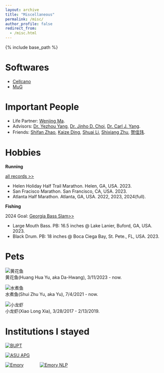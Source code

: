 ```yaml
---
layout: archive
title: "Miscellaneous"
permalink: /misc/
author_profile: false
redirect_from:
  - /misc.html
---
```


{% include base_path %}

Softwares
======
- [Cellcano](https://marvinquiet.github.io/Cellcano/)
- [MuG](https://github.com/lujiaying/MUG-Bench)


Important People
======
- Life Partner: [Wenjing Ma](https://marvinquiet.github.io/). 
- Advisors:  [Dr. Yezhou Yang](https://yezhouyang.engineering.asu.edu/), [Dr. Jinho D. Choi](http://www.mathcs.emory.edu/~choi/home.html), [Dr. Carl J. Yang](http://jiyang3.web.engr.illinois.edu/).
- Friends: [Shifan Zhao](https://www.linkedin.com/in/shifan-zhao-b35742ba/), [Kaize Ding](http://www.public.asu.edu/~kding9/), [Shuai Li](https://derkbreeze.github.io/), [Shixiang Zhu](https://sites.google.com/view/woodyzhu), [贺佳玮](http://jayveehe.github.io/about/).

Hobbies
=====

**Running** 

[all records >>](https://lujiaying.github.io/running_page/)

- Helen Holiday Half Trail Marathon. Helen, GA, USA. 2023.
- San Fracisco Marathon. San Francisco, CA, USA. 2023.
- Atlanta Half Marathon. Atlanta, GA, USA. 2022, 2023, 2024(full).

**Fishing** 

2024 Goal: [Georgia Bass Slam>>](https://georgiawildlife.com/fishing/angler-resources/GeorgiaBassSlam)
- Large Mouth Bass. PB: 16.5 inches @ Lake Lanier, Buford, GA, USA. 2023.
- Black Drum. PB: 18 inches @ Boca Ciega Bay, St. Pete., FL, USA. 2023.

Pets
=====

![黄花鱼](https://lujiaying.github.io/images/pets/dahuang.jpg)    
黄花鱼(Huang Hua Yu, aka Da-Hwang), 3/11/2023 - now.

![水煮鱼](https://lujiaying.github.io/images/pets/xiaoyu.JPG)    
水煮鱼(Shui Zhu Yu, aka Yu), 7/4/2021 - now.

![小龙虾](https://lujiaying.github.io/images/pets/xiaolongxia.JPG)    
小龙虾(Xiao Long Xia), 3/28/2017 - 2/13/2019.


Institutions I stayed
======

[![BUPT](https://lujiaying.github.io/images/institutions/BUPT_LOGO.png)](https://english.bupt.edu.cn/)

[![ASU APG](https://lujiaying.github.io/images/institutions/ASUAPGlogo.png)](https://yezhouyang.engineering.asu.edu/)

[![Emory](https://lujiaying.github.io/images/institutions/Emory_LOGO.jpg)](http://www.emory.edu/home/index.html) &nbsp; &nbsp; &nbsp; &nbsp; &nbsp; &nbsp; [![Emory NLP](https://lujiaying.github.io/images/institutions/logo-emorynlp.png)](http://nlp.cs.emory.edu/home.html)
